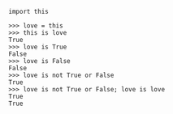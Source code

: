 ``import this``



    >>> love = this
    >>> this is love
    True
    >>> love is True
    False
    >>> love is False
    False
    >>> love is not True or False
    True
    >>> love is not True or False; love is love
    True
    True
